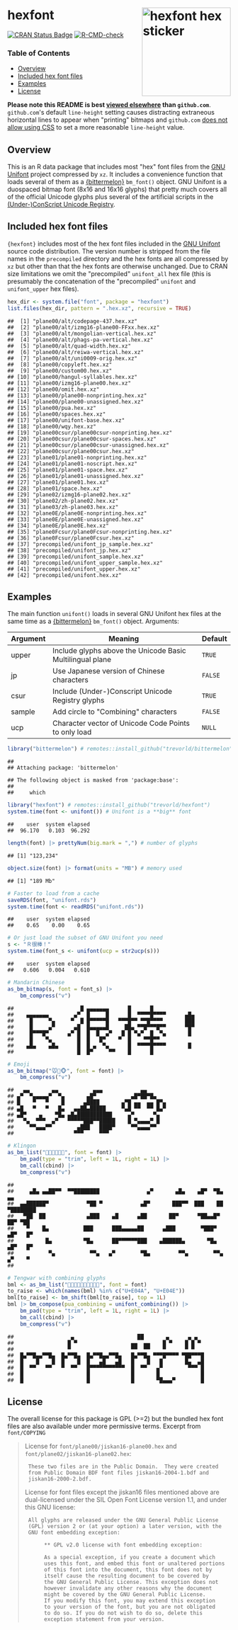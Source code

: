 # hexfont <img src="man/figures/logo.png" align="right" width="200px" alt="hexfont hex sticker">

[![CRAN Status Badge](https://www.r-pkg.org/badges/version/hexfont)](https://cran.r-project.org/package=hexfont)
[![R-CMD-check](https://github.com/trevorld/hexfont/workflows/R-CMD-check/badge.svg)](https://github.com/trevorld/hexfont/actions)

### Table of Contents

* [Overview](#overview)
* [Included hex font files](#hex)
* [Examples](#examples)
* [License](#license)

**Please note this README is best [viewed elsewhere](https://trevorldavis.com/R/hexfont/) than `github.com`**. `github.com`'s default `line-height` setting causes distracting extraneous horizontal lines to appear when "printing" bitmaps and `github.com` [does not allow using CSS](https://gist.github.com/kivikakk/622b5dcf395e26c49e2334f0eb19e6f9) to set a more reasonable `line-height` value.

## <a name="overview">Overview</a>

This is an R data package that includes most "hex" font files from the [GNU Unifont](http://unifoundry.com/unifont/index.html) project compressed by `xz`.  It includes a convenience function that loads several of them as a [{bittermelon}](https://github.com/trevorld/bittermelon) `bm_font()` object.  GNU Unifont is a duospaced bitmap font (8x16 and 16x16 glyphs) that pretty much covers all of the official Unicode glyphs plus several of the artificial scripts in the [(Under-)ConScript Unicode Registry](http://www.kreativekorp.com/ucsur/).

## <a name="hex">Included hex font files</a>

`{hexfont}` includes most of the hex font files included in the [GNU Unifont](http://unifoundry.com/unifont/index.html)
source code distribution.  The version number is stripped from the file names in the `precompiled` directory and
the hex fonts are all compressed by `xz` but other than that the hex fonts are otherwise unchanged.  Due to CRAN size limitations we omit the "precompiled" `unifont_all` hex file (this is presumably the concatenation of the "precompiled" `unifont` and `unifont_upper` hex files).


```r
hex_dir <- system.file("font", package = "hexfont")
list.files(hex_dir, pattern = ".hex.xz", recursive = TRUE)
```

```
##  [1] "plane00/alt/codepage-437.hex.xz"           
##  [2] "plane00/alt/izmg16-plane00-FFxx.hex.xz"    
##  [3] "plane00/alt/mongolian-vertical.hex.xz"     
##  [4] "plane00/alt/phags-pa-vertical.hex.xz"      
##  [5] "plane00/alt/quad-width.hex.xz"             
##  [6] "plane00/alt/reiwa-vertical.hex.xz"         
##  [7] "plane00/alt/uni0009-orig.hex.xz"           
##  [8] "plane00/copyleft.hex.xz"                   
##  [9] "plane00/custom00.hex.xz"                   
## [10] "plane00/hangul-syllables.hex.xz"           
## [11] "plane00/izmg16-plane00.hex.xz"             
## [12] "plane00/omit.hex.xz"                       
## [13] "plane00/plane00-nonprinting.hex.xz"        
## [14] "plane00/plane00-unassigned.hex.xz"         
## [15] "plane00/pua.hex.xz"                        
## [16] "plane00/spaces.hex.xz"                     
## [17] "plane00/unifont-base.hex.xz"               
## [18] "plane00/wqy.hex.xz"                        
## [19] "plane00csur/plane00csur-nonprinting.hex.xz"
## [20] "plane00csur/plane00csur-spaces.hex.xz"     
## [21] "plane00csur/plane00csur-unassigned.hex.xz" 
## [22] "plane00csur/plane00csur.hex.xz"            
## [23] "plane01/plane01-nonprinting.hex.xz"        
## [24] "plane01/plane01-noscript.hex.xz"           
## [25] "plane01/plane01-space.hex.xz"              
## [26] "plane01/plane01-unassigned.hex.xz"         
## [27] "plane01/plane01.hex.xz"                    
## [28] "plane01/space.hex.xz"                      
## [29] "plane02/izmg16-plane02.hex.xz"             
## [30] "plane02/zh-plane02.hex.xz"                 
## [31] "plane03/zh-plane03.hex.xz"                 
## [32] "plane0E/plane0E-nonprinting.hex.xz"        
## [33] "plane0E/plane0E-unassigned.hex.xz"         
## [34] "plane0E/plane0E.hex.xz"                    
## [35] "plane0Fcsur/plane0Fcsur-nonprinting.hex.xz"
## [36] "plane0Fcsur/plane0Fcsur.hex.xz"            
## [37] "precompiled/unifont_jp_sample.hex.xz"      
## [38] "precompiled/unifont_jp.hex.xz"             
## [39] "precompiled/unifont_sample.hex.xz"         
## [40] "precompiled/unifont_upper_sample.hex.xz"   
## [41] "precompiled/unifont_upper.hex.xz"          
## [42] "precompiled/unifont.hex.xz"
```

## <a name="examples">Examples</a>

The main function `unifont()` loads in several GNU Unifont hex files at the same time as a [{bittermelon}](https://github.com/trevorld/bittermelon) `bm_font()` object.  Arguments:

| Argument | Meaning | Default |
--- | --- | ---
| upper | Include glyphs above the Unicode Basic Multilingual plane | `TRUE` | 
| jp | Use Japanese version of Chinese characters | `FALSE` | 
| csur | Include (Under-)Conscript Unicode Registry glyphs | `TRUE` |
| sample | Add circle to "Combining" characters | `FALSE` | 
| ucp | Character vector of Unicode Code Points to only load | `NULL` |


```r
library("bittermelon") # remotes::install_github("trevorld/bittermelon")
```

```
## 
## Attaching package: 'bittermelon'
```

```
## The following object is masked from 'package:base':
## 
##     which
```

```r
library("hexfont") # remotes::install_github("trevorld/hexfont")
system.time(font <- unifont()) # Unifont is a **big** font
```

```
##    user  system elapsed 
##  96.170   0.103  96.292
```

```r
length(font) |> prettyNum(big.mark = ",") # number of glyphs
```

```
## [1] "123,234"
```

```r
object.size(font) |> format(units = "MB") # memory used
```

```
## [1] "189 Mb"
```

```r
# Faster to load from a cache
saveRDS(font, "unifont.rds")
system.time(font <- readRDS("unifont.rds"))
```

```
##    user  system elapsed 
##    0.65    0.00    0.65
```

```r
# Or just load the subset of GNU Unifont you need
s <- "Ｒ很棒！"
system.time(font_s <- unifont(ucp = str2ucp(s)))
```

```
##    user  system elapsed 
##   0.606   0.004   0.610
```

```r
# Mandarin Chinese
as_bm_bitmap(s, font = font_s) |>
    bm_compress("v")
```

```
##                     █ ▄▄▄▄▄▄▄      █      █                     
##    ▄▄▄▄▄▄▄        ▄▀  █     █      █  ▀▀▀▀█▀▀▀▀      ▄█▄        
##     █     ▀▄     ▀  █ █▀▀▀▀▀█   ▀▀▀█▀▀ ▀▀█▀▀▀▀       ███        
##     █     ▄▀      ▄█  █▄▄▄▄▄█     ██▄ ▀▀█▀▀▀█▀▀      ▀█▀        
##     █▀▀▀█▀      ▄▀ █  █  █  ▄▀   █ █ ▀▄▀  █  ▀▄       █         
##     █    ▀▄        █  █   █▀    ▀  █    ▀▀█▀▀                   
##    ▄█▄    ▄█▄      █  █ ▄  ▀▄      █  ▀▀▀▀█▀▀▀▀       █         
##                    █  █▀     ▀▀    █      █
```

```r
# Emoji
as_bm_bitmap("🐭🐲🐵", font = font) |>
    bm_compress("v")
```

```
##   ▄▄       ▄▄           ▄▄▄            ▄▄       
## ▄▀  ▀▄▄▄▄▄▀  ▀▄       ▄█▀           ▄█▀██▀█▄    
## █    ▀   ▀    █      ▄████       ▄▀█ ▄▄  ▄▄ █▀▄ 
## ▄█   ▀   ▀   █▄   ▄▄██▄█████     ▀▄█ ▀▀  ▀▀ █▄▀ 
## ▄█▀    ▄    ▀█▄ ▄█▄███████████     ▄▀      ▀▄   
##   ▀▄  ▀▀▀  ▄▀   ▀▀▀▀▀███▀▀█████    █ ▀▄▄▄▄▀ █   
##     ▀▀▄▄▄▀▀        ▄███   ████▀     ▀▀▄▄▄▄▀▀    
##                   ▀▀▀     ▀▀▀
```

```r
# Klingon
as_bm_list("", font = font) |>
    bm_pad(type = "trim", left = 1L, right = 1L) |>
    bm_call(cbind) |>
    bm_compress("v")
```

```
##                                                                               
##     ▄█▄ ▄▄██▀▀  ▀▀████████               ▄▀       ▄█▄    ▄█▀  ▀█▄    ▄▄       
##  ▄▄██████▀            ▀██ ▀            ▄█▀       ███▀▀  ███    ██   ▀████████ 
##   ▀██  ██             ▄███    ▄█      ▄██       ██▀      ▀██▄▄█▀      ██▀ ▀██ 
##    ▀    █▄           ███      ███▄▄▄▄▄██      ▄███        ▀███▀      ▄█▀   █▀ 
##          █▄          ▀█▄      ██▀▀▀▀▀▀███    ▄██████▄       ▀█▄     ▄█▀   █▀  
##           ▀▄           ▀▀▄   ▄▀        ▀█▄         ▀▀▄        ▀▀▄  ▄▀    ▀    
## 
```

```r
# Tengwar with combining glyphs
bml <- as_bm_list("", font = font)
to_raise <- which(names(bml) %in% c("U+E04A", "U+E04E"))
bml[to_raise] <- bm_shift(bml[to_raise], top = 1L)
bml |> bm_compose(pua_combining = unifont_combining()) |>
    bm_pad(type = "trim", left = 1L, right = 1L) |>
    bm_call(cbind) |>
    bm_compress("v")
```

```
##                  ▄                    ██       ▄      ▄ ▄   
##                 █ ▀                 ▄▄  ▄▄    █ ▀    █ █ ▀  
##                 ▀                   ▀▀  ▀▀    ▀      ▀ ▀    
##  █▄▀▀█▄▄▀▀█▄  █▄▀▀█▄  █▄▀▀█▄▄▀▀█▄   █▄▀▀█▄ ▀▀▀█▀▀▀▀ ▀██▀▀▀█ 
##  █    █    █  █    █  █   ▄█   ▄█   █    █   █       █▄  ▄█ 
##  █  ▀▀   ▀▀   ▀  ▀▀   █▀▀▀▀▀▀▀▀▀▀▀  █  ▀▀   ▄▀        ▀▀▀ █ 
##  █                    █             █       █             █ 
##  █                    █             █       ▀█▄▄▄▀        █
```

## <a name="license">License</a>

The overall license for this package is GPL (>=2) but the bundled hex font files 
are also available under more permissive terms.  Excerpt from `font/COPYING` 

> License for `font/plane00/jiskan16-plane00.hex` and
> `font/plane02/jiskan16-plane02.hex`:
> 
>      These two files are in the Public Domain.  They were created
>      from Public Domain BDF font files jiskan16-2004-1.bdf and
>      jiskan16-2000-2.bdf.
> 
> 
> License for font files except the jiskan16 files mentioned above
> are dual-licensed under the SIL Open Font License version 1.1,
> and under this GNU license:
> 
>      All glyphs are released under the GNU General Public License
>      (GPL) version 2 or (at your option) a later version, with the
>      GNU font embedding exception:
> 
>           ** GPL v2.0 license with font embedding exception:
> 
>           As a special exception, if you create a document which
>           uses this font, and embed this font or unaltered portions
>           of this font into the document, this font does not by
>           itself cause the resulting document to be covered by
>           the GNU General Public License. This exception does not
>           however invalidate any other reasons why the document
>           might be covered by the GNU General Public License.
>           If you modify this font, you may extend this exception
>           to your version of the font, but you are not obligated
>           to do so. If you do not wish to do so, delete this
>           exception statement from your version.
